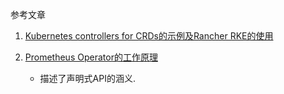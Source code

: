 参考文章

1. [Kubernetes controllers for CRDs的示例及Rancher RKE的使用](https://www.cnblogs.com/hindsight/p/9036362.html)

2. [Prometheus Operator的工作原理](https://yunlzheng.gitbook.io/prometheus-book/part-iii-prometheus-shi-zhan/operator/what-is-prometheus-operator#prometheus-operator-de-gong-zuo-yuan-li)
    - 描述了声明式API的涵义.

